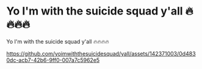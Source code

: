 # Yo I'm with the suicide squad y'all 🔥🔥🔥🔥
Yo I'm with the suicide squad y'all 🔥🔥🔥🔥



https://github.com/yoimwiththesuicidesquad/yall/assets/142371003/0d4830dc-acb7-42b6-9ff0-007a7c5962e5


